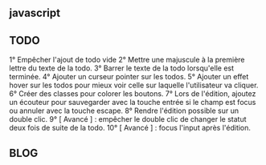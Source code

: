 ## javascript

## TODO
1° Empêcher l'ajout de todo vide
2° Mettre une majuscule à la première lettre du texte de la todo.
3° Barrer le texte de la todo lorsqu'elle est terminée.
4° Ajouter un curseur pointer sur les todos.
5° Ajouter un effet hover sur les todos pour mieux voir celle sur laquelle l'utilisateur va cliquer.
6° Créer des classes pour colorer les boutons.
7° Lors de l'édition, ajoutez un écouteur pour sauvegarder avec la touche entrée si le champ est focus ou annuler avec la touche escape.
8° Rendre l'édition possible sur un double clic.
9° [ Avancé ] : empêcher le double clic de changer le statut deux fois de suite de la todo.
10° [ Avancé ] : focus l'input après l'édition.

## BLOG

